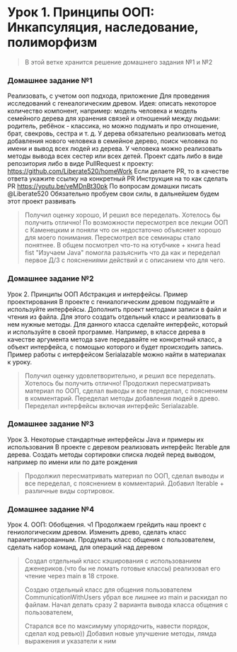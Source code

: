 # Урок 1. Принципы ООП: Инкапсуляция, наследование, полиморфизм

> В этой ветке хранится решение домашнего задания №1 и №2

### Домашнее задание №1

Реализовать, с учетом ооп подхода, приложение
Для проведения исследований с генеалогическим древом.
Идея: описать некоторое количество компонент, например:
модель человека и модель семейного дерева для хранения связей и отношений между людьми: родитель, ребёнок - классика, но можно подумать и про отношение, брат, свекровь, сестра и т. д.
У дерева обязательно реализовать метод добавления нового человека в семейное дерево, поиск человека по имени и вывод всех людей из дерева.
У человека можно реализовать методы вывода всех сестер или всех детей.
Проект сдать либо в виде репозитория либо в виде PullRequest к проекту: https://github.com/Liberate520/homeWork
Если делаете PR, то в качестве ответа укажите ссылку на конкретный PR
Инструкция на то как сделать PR https://youtu.be/veMDnBt30pk
По вопросам домашки писать @Liberate520
Обязательно пробуем свои силы, в дальнейшем будем этот проект развивать

> Получил оценку хорошо, И решил все переделать. Хотелось бы получить отлично!
> По возможности пересмотрел все лекции ООП с Каменецким и поняли что он недостаточно объясняет хорошо для моего понимания.
> Пересмотрел все семинары стало понятнее.
> В общем посмотрел что-то на ютубчике + книга head fist "Изучаем Java" помогла разъяснить что да как и
> переделал первое Д/З с пояснениями действий и с описанием что для чего.

### Домашнее задание №2
Урок 2. Принципы ООП Абстракция и интерфейсы. Пример проектирования
В проекте с гениалогическим древом подумайте и используйте интерфейсы.
Дополнить проект методами записи в файл и чтения из файла. Для этого создать отдельный класс и реализовать в нем
нужные методы. Для данного класса сделайте интерфейс, который и используйте в своей программе. Например, в классе дерева в качестве аргумента метода save передавайте не конкретный класс, а объект интерфейса, с помощью которого и будет происходить запись. Пример работы с интерфейсом Serialazable можно найти в материалах к уроку.

> Получил оценку удовлетворительно, и решил все переделать. Хотелось бы получить отлично!
> Продолжил пересматривать материал по ООП, сделал выводы и все переделал, с пояснением в комментарий.
> Переделал методы добавления людей в древо.
> Переделал интерфейсы включая интерфейс Serialazable.

### Домашнее задание №3 
Урок 3. Некоторые стандартные интерфейсы Java и примеры их использования
В проекте с деревом реализовать интерфейс Iterable для дерева.
Создать методы сортировки списка людей перед выводом, например по имени или по дате рождения

> Продолжил пересматривать материал по ООП, сделал выводы и все переделал, с пояснением в комментарий.
> Добавил Iterable + различные виды сортировок. 
> 
### Домашнее задание №4
Урок 4. ООП: Обобщения. ч1
Продолжаем грейдить наш проект с гениологическим древом. Изменить древо, сделать класс параметизированным. Продумать класс общения с пользователем, сделать набор команд, для операций над деревом

> Создал отдельный класс кэширования с использованием дженериков.(что бы не ломать готовые классы)
> реализовал его чтение через main в 18 строке.
> 
> Создаю отдельный класс для общения пользователем CommunicationWithUsers
> убрал все лишнее из main и раскидал по файлам. 
> Начал делать сразу 2 варианта вывода класса общения с пользователем,
> 
> Старался все по максимуму упорядочить, навести порядок, сделал код ревью)) 
> Добавил новые улучшение методы, лямда выражения и указатели к ним 
> 
> 


